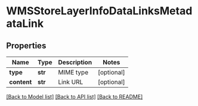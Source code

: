 # WMSStoreLayerInfoDataLinksMetadataLink

## Properties
Name | Type | Description | Notes
------------ | ------------- | ------------- | -------------
**type** | **str** | MIME type | [optional] 
**content** | **str** | Link URL | [optional] 

[[Back to Model list]](../README.md#documentation-for-models) [[Back to API list]](../README.md#documentation-for-api-endpoints) [[Back to README]](../README.md)


